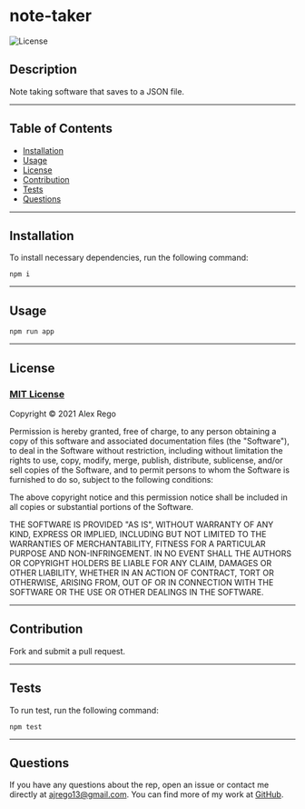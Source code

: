# **note-taker**
  
  ![License](https://img.shields.io/badge/license-MIT-blue)

  
  ## **Description**
  
  Note taking software that saves to a JSON file.
  
  ---
  
  ## **Table of Contents**
  
  - [Installation](#installation)
  - [Usage](#usage)
  - [License](#license)
  - [Contribution](#contribution)
  - [Tests](#tests)
  - [Questions](#questions)
  
  ---
  
  ## **Installation**
  
  To install necessary dependencies, run the following command: 
  
  	npm i
  
  ---
  
  ## **Usage**
  
  	npm run app
  
  ---
  
  ## **License**
  
  ### [MIT License](https://spdx.org/licenses/MIT.html)

  Copyright &copy; 2021 Alex Rego 

Permission is hereby granted, free of charge, to any person obtaining a copy of this software and associated documentation files (the "Software"), to deal in the Software without restriction, including without limitation the rights to use, copy, modify, merge, publish, distribute, sublicense, and/or sell copies of the Software, and to permit persons to whom the Software is furnished to do so, subject to the following conditions:

The above copyright notice and this permission notice shall be included in all copies or substantial portions of the Software.

THE SOFTWARE IS PROVIDED "AS IS", WITHOUT WARRANTY OF ANY KIND, EXPRESS OR IMPLIED, INCLUDING BUT NOT LIMITED TO THE WARRANTIES OF MERCHANTABILITY, FITNESS FOR A PARTICULAR PURPOSE AND NON-INFRINGEMENT. IN NO EVENT SHALL THE AUTHORS OR COPYRIGHT HOLDERS BE LIABLE FOR ANY CLAIM, DAMAGES OR OTHER LIABILITY, WHETHER IN AN ACTION OF CONTRACT, TORT OR OTHERWISE, ARISING FROM, OUT OF OR IN CONNECTION WITH THE SOFTWARE OR THE USE OR OTHER DEALINGS IN THE SOFTWARE.
  
  ---

  ## **Contribution**

  Fork and submit a pull request.

  ---
  
  ## **Tests**
  
  To run test, run the following command:
  
  	npm test
  
  ---
  
  ## **Questions**
  
  If you have any questions about the rep, open an issue or contact me directly at [ajrego13@gmail.com](mailto:ajrego13@gmail.com). You can find more of my work at [GitHub](https://github.com/ajrego13).
  